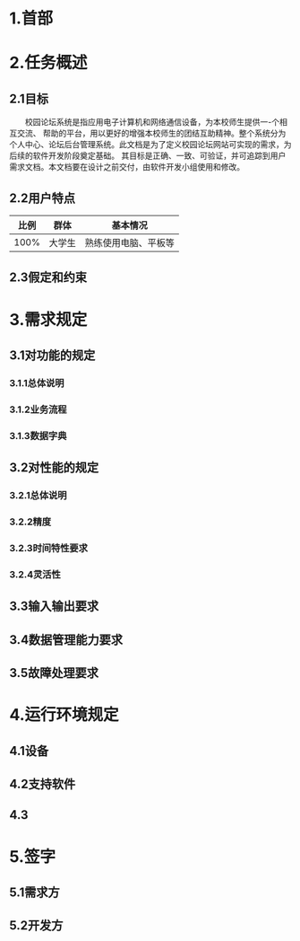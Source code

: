 # 1.首部

# 2.任务概述

## 2.1目标
&emsp;&emsp;校园论坛系统是指应用电子计算机和网络通信设备，为本校师生提供一-个相互交流、 帮助的平台，用以更好的增强本校师生的团结互助精神。整个系统分为个人中心、论坛后台管理系统。此文档是为了定义校园论坛网站可实现的需求，为后续的软件开发阶段奠定基础。 其目标是正确、一致、可验证，并可追踪到用户需求文档。本文档要在设计之前交付，由软件开发小组使用和修改。

## 2.2用户特点
|比例|群体|基本情况|
|---|----|----|
|100%|大学生|熟练使用电脑、平板等|

## 2.3假定和约束

# 3.需求规定

## 3.1对功能的规定

### 3.1.1总体说明

### 3.1.2业务流程

### 3.1.3数据字典

## 3.2对性能的规定

### 3.2.1总体说明

### 3.2.2精度

### 3.2.3时间特性要求

### 3.2.4灵活性

## 3.3输入输出要求

## 3.4数据管理能力要求

## 3.5故障处理要求

# 4.运行环境规定

## 4.1设备

## 4.2支持软件

## 4.3

# 5.签字

## 5.1需求方



## 5.2开发方


